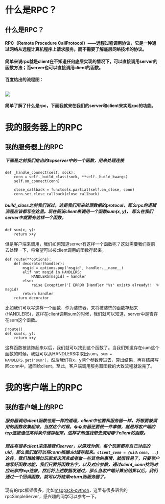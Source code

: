 # 什么是RPC？

## 什么是RPC？

#### RPC（Remote Procedure CallProtocol）——远程过程调用协议，它是一种通过网络从远程计算机程序上请求服务，而不需要了解底层网络技术的协议。

#### 简单来说rpc就是client在不知道任何底层实现的情况下，可以直接调用server的函数方法；而server也可以直接调用client的函数。

#### 百度给出的流程图：

## ![](18d8bc3eb13533fadd93e964a9d3fd1f41345b56.jpg)

#### 简单了解了什么是rpc，下面我就来在我们的server和client来实现rpc的功能。

# 我的服务器上的RPC

## 我的服务器上的RPC

##### 下面是之前我们给出的tcpserver中的一个函数，用来处理连接

```
def _handle_connect(self, sock):
    conn = self._build_class(sock, **self._build_kwargs)
    self.on_connect(conn)

    close_callback = functools.partial(self.on_close, conn)
    conn.set_close_callback(close_callback) 
```

##### build_class之前我们说过，这是我们用来处理数据的protocol，那么rpc的逻辑流程应该都写在这里。现在假设client来调用一个函数sum(x, y)， 那么在我们server中就要有这样一个函数。

```
def sum(x, y):
    return x+y 
```

但是客户端来调用，我们如何知道server有这样一个函数呢？这就需要我们提前去处理一下，将希望可以被client调用的函数存起来。

```
def route(**options):
    def decorator(handler):
        msgid = options.pop('msgid', handler.__name__)
        elif not msgid in HANDLERS:
            HANDLERS[msgid] = handler
        else:
            raise Exception('[ ERROR ]Handler "%s" exists already!!' % msgid)
        return handler
    return decorator 
```

比如我们可以写这样一个函数，作为装饰器，来将被装饰的函数存起来(HANDLERS)，这样在client调用sum的时候，我们就可以知道，server中是否存在sum这个函数。

```
@route()
def sum(x, y):
    return x+y 
```

这样函数被装饰起来以后，我们就可以找到这个函数了。当我们知道存在sum这个函数的时候，我就可以从HANDLERS中取出sum，`sum = HANDLERS.get('sum')`，然后我们将x，y两个参数传进去，算出结果，再将结果写回conn中，返回给client。至此，客户端调用服务器函数的大致流程就说完了。

# 我的客户端上的RPC

## 我的客户端上的RPC

##### 服务器调用client函数也是一样的道理，client中也要和服务器一样，将想要被调用的函数收集起来。当然这个时候，��务器还要做一件事情，就是将客户端的tcp连接通过某种条件储存起来，这样才知道我想去调用哪个client的函数。

##### 现在有很多client来连接我们server，以游戏为例，每个玩家都有自己对应的uid，那么我们就可以将conn根据uid储存起来。`client_conn = {uid:conn, ..}` 这样，我们想给哪位玩家发送消息或者做一些其他的事情，就很容易了，只要客户端写好函数功能，我们只要将函数名字，以及对应参数，通过client_conn找到对应玩家的tcp连接，然后将上述数据发送过，那么当客户端计算出结果以后，我们通过一个回调函数，就可以将结果return到服务器了。

现有的rpc框架很多，比如[msgpack-python](https://github.com/msgpack-rpc/msgpack-rpc-python)，这里有很多语言的rpcSimpleServer，感兴趣的同学可以参考一下。
